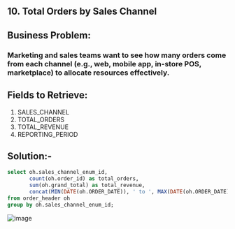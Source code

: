 ## 10. Total Orders by Sales Channel
## Business Problem:
### Marketing and sales teams want to see how many orders come from each channel (e.g., web, mobile app, in-store POS, marketplace) to allocate resources effectively.

## Fields to Retrieve:

1. SALES_CHANNEL
2. TOTAL_ORDERS
3. TOTAL_REVENUE
4. REPORTING_PERIOD

## Solution:-
```sql
select oh.sales_channel_enum_id,
       count(oh.order_id) as total_orders,
       sum(oh.grand_total) as total_revenue,
       concat(MIN(DATE(oh.ORDER_DATE)), ' to ', MAX(DATE(oh.ORDER_DATE))) as reporting_period
from order_header oh
group by oh.sales_channel_enum_id;

```
![image](https://github.com/user-attachments/assets/9749bf23-dabe-4bae-93ef-2cba75185072)
